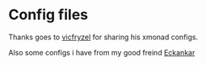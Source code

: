 # Config files

Thanks goes to [vicfryzel](https://github.com/vicfryzel)  for sharing his xmonad configs.

Also some configs i have from my good freind [Eckankar](https://github.com/Eckankar)


